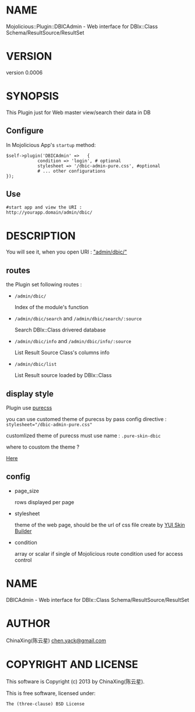 # NAME

Mojolicious::Plugin::DBICAdmin - Web interface for DBIx::Class Schema/ResultSource/ResultSet

# VERSION

version 0.0006

# SYNOPSIS

This Plugin just for Web master view/search their data in DB

## Configure

In Mojolicious App's `startup` method:

    $self->plugin('DBICAdmin' =>   {
                condition => 'login', # optional
                stylesheet => '/dbic-admin-pure.css', #optional
                # ... other configurations
    });

## Use

    #start app and view the URI :
    http://yourapp.domain/admin/dbic/

# DESCRIPTION

You will see it, when you open URI : ["admin/dbic/"](#admin/dbic/)

## routes

the Plugin set following routes :

- `/admin/dbic/`

    Index of the module's function

- `/admin/dbic/search` and `/admin/dbic/search/:source`

    Search DBIx::Class drivered database

- `/admin/dbic/info` and `/admin/dbic/info/:source`

    List Result Source Class's columns info

- `/admin/dbic/list`

    List Result source loaded by DBIx::Class

## display style

Plugin use [purecss](http://purecss.io/)

you can use customed theme of purecss by pass config directive : `stylesheet="/dbic-admin-pure.css"`

customlized theme of purecss must use name : `.pure-skin-dbic`

where to coustom the theme ?

[Here](http://yui.github.io/skinbuilder/?mode=pure)

## config

- page\_size

    rows displayed per page

- stylesheet

    theme of the web page, should be the url of css file create by [YUI Skin Builder](http://yui.github.io/skinbuilder/?mode=pure)

- condition

    array or scalar if single of Mojolicious route condition used for access control

# NAME

DBICAdmin -  Web interface for DBIx::Class Schema/ResultSource/ResultSet

# AUTHOR

ChinaXing(陈云星) <chen.yack@gmail.com>

# COPYRIGHT AND LICENSE

This software is Copyright (c) 2013 by ChinaXing(陈云星).

This is free software, licensed under:

    The (three-clause) BSD License

